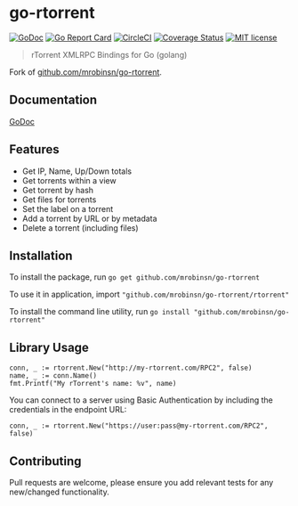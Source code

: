 # go-rtorrent
[![GoDoc](https://godoc.org/github.com/mrobinsn/go-rtorrent/rtorrent?status.svg)](https://godoc.org/github.com/mrobinsn/go-rtorrent/rtorrent)
[![Go Report Card](https://goreportcard.com/badge/github.com/mrobinsn/go-rtorrent)](https://goreportcard.com/report/github.com/mrobinsn/go-rtorrent)
[![CircleCI](https://circleci.com/gh/mrobinsn/go-rtorrent/tree/master.svg?style=svg)](https://circleci.com/gh/mrobinsn/go-rtorrent/tree/master)
[![Coverage Status](https://coveralls.io/repos/github/mrobinsn/go-rtorrent/badge.svg?branch=master)](https://coveralls.io/github/mrobinsn/go-rtorrent?branch=master)
[![MIT license](http://img.shields.io/badge/license-MIT-brightgreen.svg)](http://opensource.org/licenses/MIT)


> rTorrent XMLRPC Bindings for Go (golang)

Fork of [github.com/mrobinsn/go-rtorrent](github.com/mrobinsn/go-rtorrent).

## Documentation
[GoDoc](https://godoc.org/github.com/mrobinsn/go-rtorrent/rtorrent)

## Features
- Get IP, Name, Up/Down totals
- Get torrents within a view
- Get torrent by hash
- Get files for torrents
- Set the label on a torrent
- Add a torrent by URL or by metadata
- Delete a torrent (including files)

## Installation
To install the package, run `go get github.com/mrobinsn/go-rtorrent`

To use it in application, import `"github.com/mrobinsn/go-rtorrent/rtorrent"`

To install the command line utility, run `go install "github.com/mrobinsn/go-rtorrent"`

## Library Usage

```
conn, _ := rtorrent.New("http://my-rtorrent.com/RPC2", false)
name, _ := conn.Name()
fmt.Printf("My rTorrent's name: %v", name)
```

You can connect to a server using Basic Authentication by including the credentials in the endpoint URL:
```
conn, _ := rtorrent.New("https://user:pass@my-rtorrent.com/RPC2", false)
```

## Contributing
Pull requests are welcome, please ensure you add relevant tests for any new/changed functionality.
